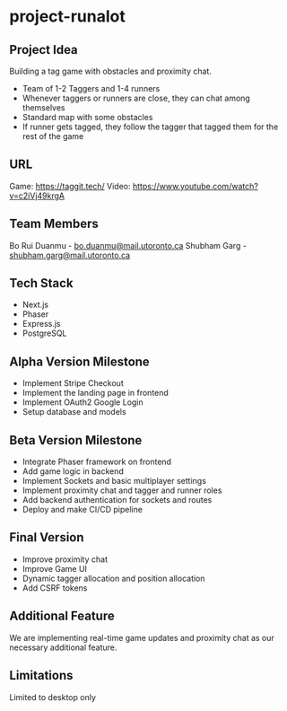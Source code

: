 # project-runalot

## Project Idea

Building a tag game with obstacles and proximity chat. 

- Team of 1-2 Taggers and 1-4 runners
- Whenever taggers or runners are close, they can chat among themselves
- Standard map with some obstacles
- If runner gets tagged, they follow the tagger that tagged them for the rest of the game

## URL

Game: https://taggit.tech/
Video: https://www.youtube.com/watch?v=c2iVj49krgA

## Team Members

Bo Rui Duanmu - bo.duanmu@mail.utoronto.ca
Shubham Garg - shubham.garg@mail.utoronto.ca

## Tech Stack

- Next.js
- Phaser
- Express.js
- PostgreSQL

## Alpha Version Milestone

- Implement Stripe Checkout
- Implement the landing page in frontend
- Implement OAuth2 Google Login
- Setup database and models

## Beta Version Milestone

- Integrate Phaser framework on frontend
- Add game logic in backend
- Implement Sockets and basic multiplayer settings
- Implement proximity chat and tagger and runner roles
- Add backend authentication for sockets and routes
- Deploy and make CI/CD pipeline

## Final Version

- Improve proximity chat
- Improve Game UI
- Dynamic tagger allocation and position allocation
- Add CSRF tokens

## Additional Feature

We are implementing real-time game updates and proximity chat as our necessary additional feature.

## Limitations

Limited to desktop only
